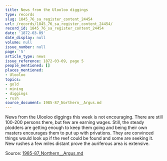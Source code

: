 ```yaml
---
title: News from the Ulooloo diggings
type: records
slug: 1845_76_sa_register_content_24454
url: /records/1845_76_sa_register_content_24454/
record_id: 1845_76_sa_register_content_24454
date: '1872-03-09'
date_display: null
volume: null
issue_number: null
page: '5'
article_type: news
issue_reference: 1872-03-09, page 5
people_mentioned: []
places_mentioned:
- Ulooloo
topics:
- gold
- mining
- diggings
- rush
source_document: 1985-87_Northern__Argus.md
---
```


News from the Ulooloo diggings this week is not encouraging.  There are still 100-200 persons there, but few are earning wages.  Still, the steady plodders are getting enough to keep them going and being their own masters encourages them to put up with privations.  They are convinced things would look up if the reef could be found and some are seeking it.  New rushes a few miles distant prove the auriferous area is extensive.

Source: [1985-87_Northern__Argus.md](/downloads/markdown/1985-87_Northern__Argus.md)
